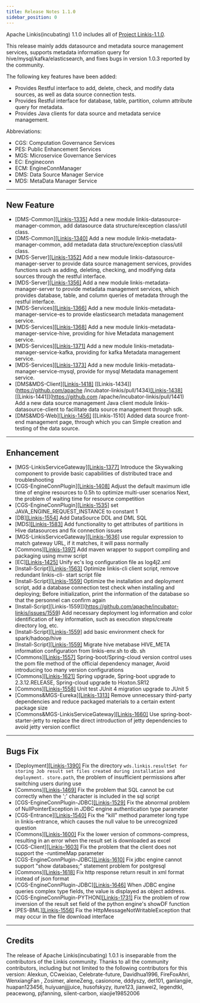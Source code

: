 ```yaml
---
title: Release Notes 1.1.0
sidebar_position: 0
--- 
```


Apache Linkis(incubating) 1.1.0 includes all of [Project Linkis-1.1.0](https://github.com/apache/incubator-linkis/projects/3).

This release mainly adds datasource and metadata source management services, supports metadata information query for hive/mysql/kafka/elasticsearch, and fixes bugs in version 1.0.3 reported by the community.

The following key features have been added:
* Provides Restful interface to add, delete, check, and modify data sources, as well as data source connection tests.
* Provides Restful interface for database, table, partition, column attribute query for metadata.
* Provides Java clients for data source and metadata service management.

Abbreviations:
- CGS: Computation Governance Services
- PES: Public Enhancement Services
- MGS: Microservice Governance Services
- EC: Engineconn
- ECM: EngineConnManager
- DMS: Data Source Manager Service
- MDS: MetaData Manager Service

---


## New Feature

* \[DMS-Common][[Linkis-1335]](https://github.com/apache/incubator-linkis/pull/1335) Add a new module linkis-datasource-manager-common, add datasource data structure/exception class/util class.
* \[DMS-Common][[Linkis-1340]](https://github.com/apache/incubator-linkis/pull/1340) Add a new module linkis-metadata-manager-common, add metadata data structure/exception class/util class.
* \[MDS-Server][[Linkis-1352]](https://github.com/apache/incubator-linkis/pull/1352) Add a new module linkis-datasource-manager-server to provide data source management services, provides functions such as adding, deleting, checking, and modifying data sources through the restful interface.
* \[MDS-Server][[Linkis-1356]](https://github.com/apache/incubator-linkis/pull/1356) Add a new module linkis-metadata-manager-server to provide metadata management services, which provides database, table, and column queries of metadata through the restful interface.
* \[MDS-Services][[Linkis-1366]](https://github.com/apache/incubator-linkis/pull/1366) Add a new module linkis-metadata-manager-service-es to provide elasticsearch metadata management service.
* \[MDS-Services][[Linkis-1368]](https://github.com/apache/incubator-linkis/pull/1368) Add a new module linkis-metadata-manager-service-hive, providing for hive Metadata management service.
* \[MDS-Services][[Linkis-1371]](https://github.com/apache/incubator-linkis/pull/1371) Add a new module linkis-metadata-manager-service-kafka, providing for kafka Metadata management service.
* \[MDS-Services][[Linkis-1373]](https://github.com/apache/incubator-linkis/pull/1373) Add a new module linkis-metadata-manager-service-mysql, provide for mysql Metadata management service.
* \[DMS&MDS-Client][[Linkis-1418]](https://github.com/apache/incubator-linkis/pull/1418) [[Linkis-1434]](https://github.com/apache /incubator-linkis/pull/1434)[[Linkis-1438]](https://github.com/apache/incubator-linkis/pull/1438)[[Linkis-1441]](https://github.com /apache/incubator-linkis/pull/1441) Add a new data source management Java client module linkis-datasource-client to facilitate data source management through sdk.
* \[DMS&MDS-Web][[Linkis-1456]](https://github.com/apache/incubator-linkis/pull/1456) [[Linkis-1510] Added data source front-end management page, through which you can Simple creation and testing of the data source.
---

## Enhancement
* \[MGS-LinkisServiceGateway][[Linkis-1377]](https://github.com/apache/incubator-linkis/pull/1377) Introduce the Skywalking component to provide basic capabilities of distributed trace and troubleshooting
* \[CGS-EngineConnPlugin][[Linkis-1408]](https://github.com/apache/incubator-linkis/pull/1408) Adjust the default maximum idle time of engine resources to 0.5h to optimize multi-user scenarios Next, the problem of waiting time for resource competition
* \[CGS-EngineConnPlugin][[Linkis-1535]](https://github.com/apache/incubator-linkis/pull/1535) set JAVA_ENGINE_REQUEST_INSTANCE to constant 1
* \[DB][[Linkis-1554]](https://github.com/apache/incubator-linkis/pull/1554) Add DataSource DDL and DML SQL
* \[MDS][[Linkis-1583]](https://github.com/apache/incubator-linkis/pull/1583) Add functionality to get attributes of partitions in Hive datasources and fix connection issues
* \[MGS-LinkisServiceGateway][[Linkis-1636]](https://github.com/apache/incubator-linkis/pull/1636) use regular expression to match gateway URL, if it matches, it will pass normally
* \[Commons][[Linkis-1397]](https://github.com/apache/incubator-linkis/pull/1397) Add maven wrapper to support compiling and packaging using mvnw script
* \[EC][[Linkis-1425]](https://github.com/apache/incubator-linkis/pull/1425) Unify ec's log configuration file as log4j2.xml
* \[Install-Script][[Linkis-1563]](https://github.com/apache/incubator-linkis/pull/1563) Optimize linkis-cli client script, remove redundant linkis-cli- start script file
* \[Install-Script][[Linkis-1559]](https://github.com/apache/incubator-linkis/issues/1559) Optimize the installation and deployment script, add a database connection test check when installing and deploying; Before initialization, print the information of the database so that the personnel can confirm again
* \[Install-Script][Linkis-1559]](https://github.com/apache/incubator-linkis/issues/1559) Add necessary deployment log information and color identification of key information, such as execution steps/create directory log, etc.
* \[Install-Script][[Linkis-1559]](https://github.com/apache/incubator-linkis/issues/1559) add basic environment check for spark/hadoop/hive
* \[Install-Script][[Linkis-1559]](https://github.com/apache/incubator-linkis/issues/1559) Migrate hive metabase HIVE_META information configuration from linkis-env.sh to db. sh
* \[Commons][[Linkis-1557]](https://github.com/apache/incubator-linkis/issues/1557) Spring-boot/Spring-cloud version control uses the pom file method of the official dependency manager, Avoid introducing too many version configurations
* \[Commons][[Linkis-1621]](https://github.com/apache/incubator-linkis/pull/1621) Spring upgrade, Spring-boot upgrade to 2.3.12.RELEASE, Spring-cloud upgrade to Hoxton.SR12
* \[Commons][[Linkis-1558]](https://github.com/apache/incubator-linkis/issues/1558) Unit test JUnit 4 migration upgrade to JUnit 5
* \[Commons&MGS-Eureka][[Linkis-1313]](https://github.com/apache/incubator-linkis/issues/1313) Remove unnecessary third-party dependencies and reduce packaged materials to a certain extent package size
* \[Commons&MGS-LinkisServiceGateway][[Linkis-1660]](https://github.com/apache/incubator-linkis/pull/1660) Use spring-boot-starter-jetty to replace the direct introduction of jetty dependencies to avoid jetty version conflict
---

## Bugs Fix
* \[Deployment][[Linkis-1390]](https://github.com/apache/incubator-linkis/pull/1390) Fix the directory `wds.linkis.resultSet for storing Job result set files created during installation and deployment. store.path`, the problem of insufficient permissions after switching users during use
* \[Commons][[Linkis-1469]](https://github.com/apache/incubator-linkis/pull/1469) Fix the problem that SQL cannot be cut correctly when the ';' character is included in the sql script
* \[CGS-EngineConnPlugin-JDBC][[Linkis-1529]](https://github.com/apache/incubator-linkis/pull/1529) Fix the abnormal problem of NullPointerException in JDBC engine authentication type parameter
* \[CGS-Entrance][[Linkis-1540]](https://github.com/apache/incubator-linkis/pull/1540) Fix the "kill" method parameter long type in linkis-entrance, which causes the null value to be unrecognized question
* \[Commons][[Linkis-1600]](https://github.com/apache/incubator-linkis/pull/1600) Fix the lower version of commons-compress, resulting in an error when the result set is downloaded as excel
* \[CGS-Client][[Linkis-1603]](https://github.com/apache/incubator-linkis/pull/1603) Fix the problem that the client does not support the -runtimeMap parameter
* \[CGS-EngineConnPlugin-JDBC][[Linkis-1610]](https://github.com/apache/incubator-linkis/pull/1610) Fix jdbc engine cannot support "show databases;" statement problem for postgresql
* \[Commons][[Linkis-1618]](https://github.com/apache/incubator-linkis/pull/1618) Fix http response return result in xml format instead of json format
* \[CGS-EngineConnPlugin-JDBC][[Linkis-1646]](https://github.com/apache/incubator-linkis/pull/1646) When JDBC engine queries complex type fields, the value is displayed as object address.
* \[CGS-EngineConnPlugin-PYTHON][[Linkis-1731]](https://github.com/apache/incubator-linkis/pull/1731) Fix the problem of row inversion of the result set field of the python engine's showDF function
* \[PES-BML][[Linkis-1556]](https://github.com/apache/incubator-linkis/issues/1556) Fix the HttpMessageNotWritableException that may occur in the file download interface

---------

## Credits 

The release of Apache Linkis(incubating) 1.0.1 is inseparable from the contributors of the Linkis community. Thanks to all the community contributors, including but not limited to the following contributors for this version: Alexkun, CCweixiao, Celebrate-future, Davidhua1996, FireFoxAhri, WenxiangFan , Zosimer, aleneZeng, casionone, dddyszy, det101, ganlangjie, huapan123456, huiyuanjjjjuice, husofskyzy, iture123, jianwei2, legendtkl, peacewong, pjfanning, silent-carbon, xiaojie19852006